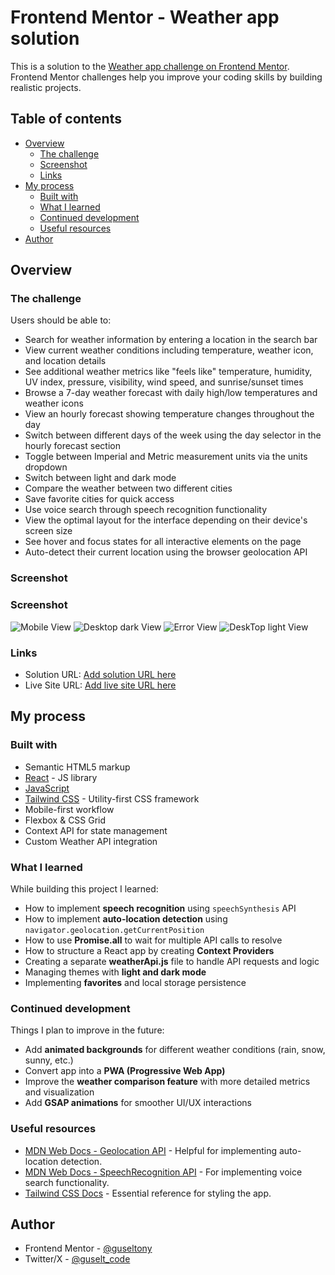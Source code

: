 # Frontend Mentor - Weather app solution

This is a solution to the [Weather app challenge on Frontend Mentor](https://www.frontendmentor.io/challenges/weather-app-K1FhddVm49). 
Frontend Mentor challenges help you improve your coding skills by building realistic projects. 

## Table of contents

- [Overview](#overview)
  - [The challenge](#the-challenge)
  - [Screenshot](#screenshot)
  - [Links](#links)
- [My process](#my-process)
  - [Built with](#built-with)
  - [What I learned](#what-i-learned)
  - [Continued development](#continued-development)
  - [Useful resources](#useful-resources)
- [Author](#author)

## Overview

### The challenge

Users should be able to:

- Search for weather information by entering a location in the search bar
- View current weather conditions including temperature, weather icon, and location details
- See additional weather metrics like "feels like" temperature, humidity, UV index, pressure, visibility, wind speed, and sunrise/sunset times
- Browse a 7-day weather forecast with daily high/low temperatures and weather icons
- View an hourly forecast showing temperature changes throughout the day
- Switch between different days of the week using the day selector in the hourly forecast section
- Toggle between Imperial and Metric measurement units via the units dropdown 
- Switch between light and dark mode
- Compare the weather between two different cities
- Save favorite cities for quick access
- Use voice search through speech recognition functionality
- View the optimal layout for the interface depending on their device's screen size
- See hover and focus states for all interactive elements on the page
- Auto-detect their current location using the browser geolocation API

### Screenshot

### Screenshot

![Mobile View](./mobile.png)
![Desktop dark View](./dark-mode.png)
![Error View](./error.png)
![DeskTop light View](./light-mode.png)



### Links

- Solution URL: [Add solution URL here](https://your-solution-url.com)
- Live Site URL: [Add live site URL here](https://tonywx.vercel.app)

## My process

### Built with

- Semantic HTML5 markup
- [React](https://reactjs.org/) - JS library
- [JavaScript](https://developer.mozilla.org/en-US/docs/Web/JavaScript)
- [Tailwind CSS](https://tailwindcss.com/) - Utility-first CSS framework
- Mobile-first workflow
- Flexbox & CSS Grid
- Context API for state management
- Custom Weather API integration

### What I learned

While building this project I learned:

- How to implement **speech recognition** using `speechSynthesis` API
- How to implement **auto-location detection** using `navigator.geolocation.getCurrentPosition`
- How to use **Promise.all** to wait for multiple API calls to resolve
- How to structure a React app by creating **Context Providers**
- Creating a separate **weatherApi.js** file to handle API requests and logic
- Managing themes with **light and dark mode**
- Implementing **favorites** and local storage persistence

### Continued development

Things I plan to improve in the future:

- Add **animated backgrounds** for different weather conditions (rain, snow, sunny, etc.)
- Convert app into a **PWA (Progressive Web App)**
- Improve the **weather comparison feature** with more detailed metrics and visualization
- Add **GSAP animations** for smoother UI/UX interactions

### Useful resources

- [MDN Web Docs - Geolocation API](https://developer.mozilla.org/en-US/docs/Web/API/Geolocation_API) - Helpful for implementing auto-location detection.
- [MDN Web Docs - SpeechRecognition API](https://developer.mozilla.org/en-US/docs/Web/API/Web_Speech_API) - For implementing voice search functionality.
- [Tailwind CSS Docs](https://tailwindcss.com/docs) - Essential reference for styling the app.

## Author

- Frontend Mentor - [@guseltony](https://www.frontendmentor.io/profile/guseltony)
- Twitter/X - [@guselt_code](https://x.com/guselt_code)
